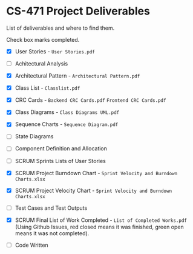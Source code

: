 # CS-471 Project Deliverables

List of deliverables and where to find them.

Check box marks completed.

-  [x] User Stories - `User Stories.pdf`
 - [ ] Achitectural Analysis
 - [x] Architectural Pattern - `Architectural Pattern.pdf`
 - [x] Class List - `Classlist.pdf`
 - [x] CRC Cards - `Backend CRC Cards.pdf` `Frontend CRC Cards.pdf`
 - [x] Class Diagrams - `Class Diagrams UML.pdf`
 - [x] Sequence Charts - `Sequence Diagram.pdf`
 - [ ] State Diagrams
 - [ ] Component Definition and Allocation
 - [ ] SCRUM Sprints Lists of User Stories
 - [x] SCRUM Project Burndown Chart - `Sprint Velocity and Burndown Charts.xlsx`
 - [x] SCRUM Project Velocity Chart - `Sprint Velocity and Burndown Charts.xlsx`
 - [ ] Test Cases and Test Outputs
 - [x] SCRUM Final List of Work Completed - `List of Completed Works.pdf` (Using Github Issues, red closed means it was finished, green open means it was not completed).
 - [ ] Code Written

